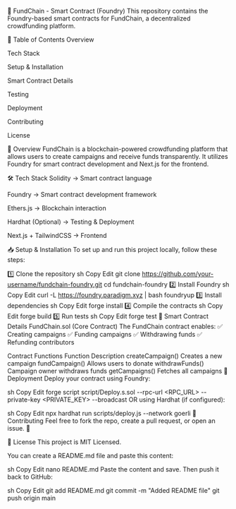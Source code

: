 🚀 FundChain - Smart Contract (Foundry)
This repository contains the Foundry-based smart contracts for FundChain, a decentralized crowdfunding platform.

📌 Table of Contents
Overview

Tech Stack

Setup & Installation

Smart Contract Details

Testing

Deployment

Contributing

License

📜 Overview
FundChain is a blockchain-powered crowdfunding platform that allows users to create campaigns and receive funds transparently. It utilizes Foundry for smart contract development and Next.js for the frontend.

🛠 Tech Stack
Solidity → Smart contract language

Foundry → Smart contract development framework

Ethers.js → Blockchain interaction

Hardhat (Optional) → Testing & Deployment

Next.js + TailwindCSS → Frontend

📥 Setup & Installation
To set up and run this project locally, follow these steps:

1️⃣ Clone the repository
sh
Copy
Edit
git clone https://github.com/your-username/fundchain-foundry.git
cd fundchain-foundry
2️⃣ Install Foundry
sh
Copy
Edit
curl -L https://foundry.paradigm.xyz | bash
foundryup
3️⃣ Install dependencies
sh
Copy
Edit
forge install
4️⃣ Compile the contracts
sh
Copy
Edit
forge build
5️⃣ Run tests
sh
Copy
Edit
forge test
📜 Smart Contract Details
FundChain.sol (Core Contract)
The FundChain contract enables:
✅ Creating campaigns
✅ Funding campaigns
✅ Withdrawing funds
✅ Refunding contributors

Contract Functions
Function	Description
createCampaign()	Creates a new campaign
fundCampaign()	Allows users to donate
withdrawFunds()	Campaign owner withdraws funds
getCampaigns()	Fetches all campaigns
🚀 Deployment
Deploy your contract using Foundry:

sh
Copy
Edit
forge script script/Deploy.s.sol --rpc-url <RPC_URL> --private-key <PRIVATE_KEY> --broadcast
OR using Hardhat (if configured):

sh
Copy
Edit
npx hardhat run scripts/deploy.js --network goerli
🤝 Contributing
Feel free to fork the repo, create a pull request, or open an issue. 🚀

📜 License
This project is MIT Licensed.

You can create a README.md file and paste this content:

sh
Copy
Edit
nano README.md
Paste the content and save. Then push it back to GitHub:

sh
Copy
Edit
git add README.md
git commit -m "Added README file"
git push origin main
